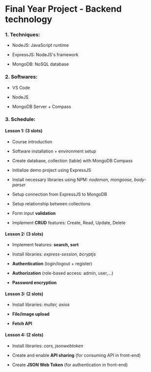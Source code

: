 # Final Year Project - Backend technology
### 1. Techniques: 
- NodeJS: JavaScript runtime
   
- ExpressJS: NodeJS's framework
   
- MongoDB: NoSQL database
### 2. Softwares: 
- VS Code 
   
- NodeJS  
   
- MongoDB Server + Compass
### 3. Schedule:
#### Lesson 1: (3 slots)
- Course introduction

- Software installation + environment setup

- Create database, collection (table) with MongoDB Compass 

- Initialize demo project using ExpressJS

- Install necessary libraries using NPM: *nodemon, mongoose, body-parser*

- Setup connection from ExpressJS to MongoDB 

- Setup relationship between collections

- Form input **validation**

- Implement **CRUD** features: Create, Read, Update, Delete
#### Lesson 2: (3 slots)
- Implement features: **search, sort**

- Install libraries: *express-session, bcryptjs*

- **Authentication** (login/logout + register)

- **Authorization**  (role-based access: admin, user,...)

- **Password encryption**
#### Lesson 3: (2 slots)
- Install libraries: *multer, axios*

- **File/image upload**

- **Fetch API**
#### Lesson 4: (2 slots)
- Install libraries: *cors, jsonwebtoken*

- Create and enable **API sharing** (for consuming API in front-end)

- Create **JSON Web Token** (for authentication in front-end)